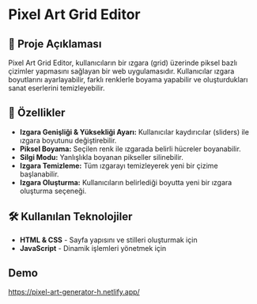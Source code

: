 # Pixel Art Grid Editor

## 🚀 Proje Açıklaması
Pixel Art Grid Editor, kullanıcıların bir ızgara (grid) üzerinde piksel bazlı çizimler yapmasını sağlayan bir web uygulamasıdır. Kullanıcılar ızgara boyutlarını ayarlayabilir, farklı renklerle boyama yapabilir ve oluşturdukları sanat eserlerini temizleyebilir.

## 🎨 Özellikler
- **Izgara Genişliği & Yüksekliği Ayarı:** Kullanıcılar kaydırıcılar (sliders) ile ızgara boyutunu değiştirebilir.
- **Piksel Boyama:** Seçilen renk ile ızgarada belirli hücreler boyanabilir.
- **Silgi Modu:** Yanlışlıkla boyanan pikseller silinebilir.
- **Izgara Temizleme:** Tüm ızgarayı temizleyerek yeni bir çizime başlanabilir.
- **Izgara Oluşturma:** Kullanıcıların belirlediği boyutta yeni bir ızgara oluşturma seçeneği.

## 🛠 Kullanılan Teknolojiler
- **HTML & CSS** - Sayfa yapısını ve stilleri oluşturmak için
- **JavaScript** - Dinamik işlemleri yönetmek için

## Demo
https://pixel-art-generator-h.netlify.app/
